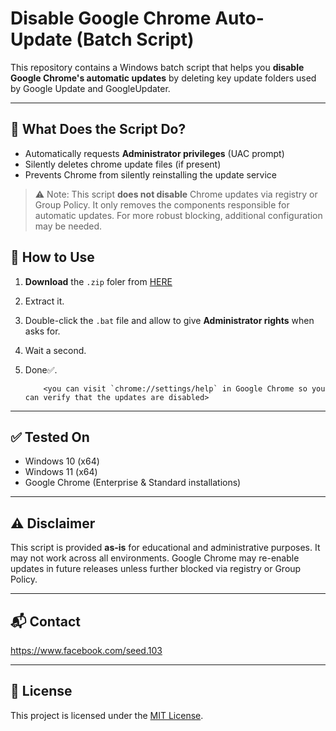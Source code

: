 # Disable Google Chrome Auto-Update (Batch Script)

This repository contains a Windows batch script that helps you **disable Google Chrome's automatic updates** by deleting key update folders used by Google Update and GoogleUpdater.

---

## 🔧 What Does the Script Do?

- Automatically requests **Administrator privileges** (UAC prompt)
- Silently deletes chrome update files (if present)
- Prevents Chrome from silently reinstalling the update service

> ⚠️ Note: This script **does not disable** Chrome updates via registry or Group Policy. It only removes the components responsible for automatic updates. For more robust blocking, additional configuration may be needed.



## 🚀 How to Use

1. **Download** the `.zip` foler from [HERE](https://github.com/seedtaha/disable-chrome-upadtes-forever-in-windows/releases)
2. Extract it.
3. Double-click the `.bat` file and allow to give **Administrator rights** when asks for.
4. Wait a second.
5. Done✅.

           <you can visit `chrome://settings/help` in Google Chrome so you can verify that the updates are disabled>

---

## ✅ Tested On

- Windows 10 (x64)
- Windows 11 (x64)
- Google Chrome (Enterprise & Standard installations)

---

## ⚠️ Disclaimer

This script is provided **as-is** for educational and administrative purposes. It may not work across all environments. Google Chrome may re-enable updates in future releases unless further blocked via registry or Group Policy.

---

## 📬 Contact

https://www.facebook.com/seed.103

---

## 📄 License

This project is licensed under the [MIT License](LICENSE).
